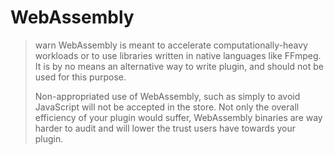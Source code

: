 <!--
  Copyright (c) 2020-2021 aetheryx & Cynthia K. Rey
  This work is licensed under a Creative Commons Attribution-NoDerivatives 4.0 International License.
  https://creativecommons.org/licenses/by-nd/4.0
-->

# WebAssembly

>warn
> WebAssembly is meant to accelerate computationally-heavy workloads or to use libraries written in native languages
> like FFmpeg. It is by no means an alternative way to write plugin, and should not be used for this purpose.
>
> Non-appropriated use of WebAssembly, such as simply to avoid JavaScript will not be accepted in the store. Not only
> the overall efficiency of your plugin would suffer, WebAssembly binaries are way harder to audit and will lower
> the trust users have towards your plugin.
